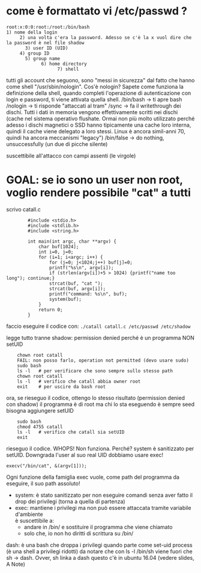 # come è formattato vi /etc/passwd   ?

	root:x:0:0:root:/root:/bin/bash
	1) nome della login
	     2) una volta c'era la password. Adesso se c'è la x vuol dire che la password è nel file shadow
	       3) user ID (UID)
		 4) group ID
		   5) group name
		         6) home directory
		       	       7) shell
tutti gli account che seguono, sono "messi in sicurezza" dal fatto che hanno come shell "/usr/sbin/nologin".
	Cos'è nologin? Sapete come funziona la definizione della shell, quando completi l'operazione di autenticazione con login e password, ti viene attivata quella shell.
	/bin/bash -> ti apre bash
	/nologin  -> ti risponde "attaccati al tram"
	/sync	  -> fa il writethrough dei dischi. Tutti i dati in memoria vengono effettivamente scritti nei dischi (cache nel sistema operativo flushate. Ormai non più molto utilizzato perché adesso i dischi magnetici o SSD hanno tipicamente una cache loro interna, quindi il cache viene delegato a loro stessi. Linux è ancora simil-anni 70, quindi ha ancora meccanismi "legacy")
	/bin/false -> do nothing, unsuccessfully (un due di picche silente)

suscettibile all'attacco con campi assenti (le virgole)



# GOAL: se io sono un user non root, voglio rendere possibile "cat" a tutti

scrivo catall.c
```
		#include <stdio.h>
		#include <stdlib.h>
		#include <string.h>

		int main(int argc, char **argv) {
			char buf[1024];
			int i=0, j=0;
			for (i=1; i<argc; i++) {
				for (j=0; j<1024;j++) buf[j]=0;
				printf("%s\n", argv[i]);
				if (strlen(argv[i])+5 > 1024) {printf("name too long"); continue;}
				strcat(buf, "cat ");
				strcat(buf, argv[i]);
				printf("command: %s\n", buf);
				system(buf);
			}
			return 0;
		}
```
faccio eseguire il codice con:
	```./catall catall.c /etc/passwd /etc/shadow```

legge tutto tranne shadow: permission denied
perché è un programma NON setUID
```
	chown root catall
	FAIL: non posso farlo, operation not permitted (devo usare sudo)
	sudo bash
	ls -l	# per verificare che sono sempre sullo stesso path
	chown root catall 
	ls -l 	# verifico che catall abbia owner root
	exit	# per uscire da bash root
```
ora, se rieseguo il codice, ottengo lo stesso risultato (permission denied con shadow)
	il programma è di root ma chi lo sta eseguendo è sempre seed
	bisogna aggiungere setUID
```
	sudo bash
	chmod 4755 catall
	ls -l 	# verifico che catall sia setUID
	exit
```
rieseguo il codice. WHOPS! Non funziona. Perché?
	system è sanitizzato per setUID. Downgrada l'user al suo real UID
	dobbiamo usare exec!

	execv("/bin/cat", &(argv[1]));

Ogni funzione della famiglia exec vuole, come path del programma da eseguire, il suo path assoluto!
* system: è stato sanitizzato per non eseguire comandi senza aver fatto il drop dei privilegi (torna a quella di partenza)
* exec: mantiene i privilegi ma non può essere attaccata tramite variabile d'ambiente <br>
            è suscettibile a:
  * andare in /bin/ e sostituire il programma che viene chiamato
  * solo che, io non ho diritti di scrittura su /bin/

dash: è una bash che droppa i privilegi quando parte come set-uid process (è una shell a privilegi ridotti)
	da notare che con ls -l /bin/sh
			viene fuori che sh -> dash. Ovver, sh linka a dash
			questo c'è in ubuntu 16.04 (vedere slides, A Note)
